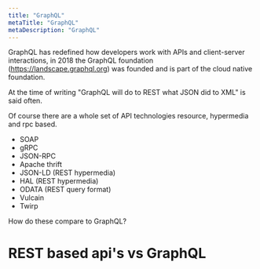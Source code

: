 ```yaml
---
title: "GraphQL"
metaTitle: "GraphQL"
metaDescription: "GraphQL"
---
```


GraphQL has redefined how developers work with APIs and client-server interactions, in 2018 the GraphQL foundation (https://landscape.graphql.org) was founded and is part of the cloud native foundation.

At the time of writing "GraphQL will do to REST what JSON did to XML" is said often.

Of course there are a whole set of API technologies resource, hypermedia and rpc based.
- SOAP
- gRPC
- JSON-RPC
- Apache thrift
- JSON-LD (REST hypermedia)
- HAL (REST hypermedia)
- ODATA (REST query format)
- Vulcain
- Twirp

How do these compare to GraphQL?

# REST based api's vs GraphQL